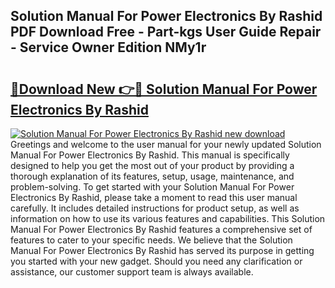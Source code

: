 ## Solution Manual For Power Electronics By Rashid PDF Download Free - Part-kgs User Guide Repair - Service Owner Edition NMy1r

# <h2><a href="http://bc46983.oget.top/?id=Solution+Manual+For+Power+Electronics+By+Rashid">🔗Download New 👉🔴 Solution Manual For Power Electronics By Rashid</a></h2>

[![Solution Manual For Power Electronics By Rashid new download](https://i.imgur.com/5g1atiW.png)](http://bc46983.oget.top/?id=Solution+Manual+For+Power+Electronics+By+Rashid)
Greetings and welcome to the user manual for your newly updated Solution Manual For Power Electronics By Rashid. This manual is specifically designed to help you get the most out of your product by providing a thorough explanation of its features, setup, usage, maintenance, and problem-solving. To get started with your Solution Manual For Power Electronics By Rashid, please take a moment to read this user manual carefully. It includes detailed instructions for product setup, as well as information on how to use its various features and capabilities. This Solution Manual For Power Electronics By Rashid features a comprehensive set of features to cater to your specific needs. We believe that the Solution Manual For Power Electronics By Rashid has served its purpose in getting you started with your new gadget. Should you need any clarification or assistance, our customer support team is always available.
